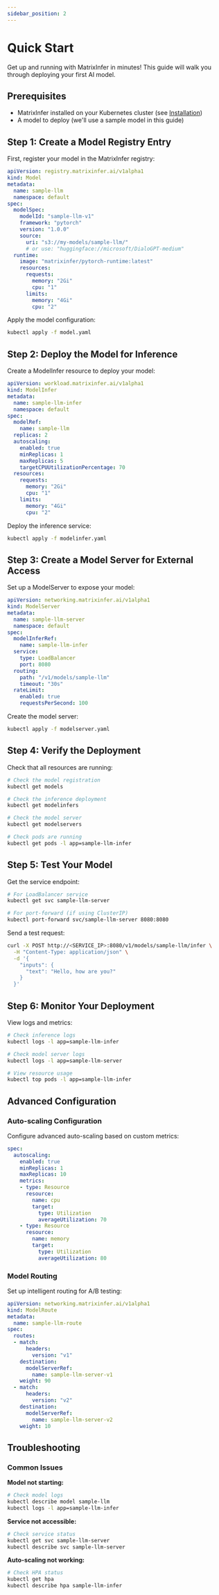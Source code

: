 ```yaml
---
sidebar_position: 2
---
```


# Quick Start

Get up and running with MatrixInfer in minutes! This guide will walk you through deploying your first AI model.

## Prerequisites

- MatrixInfer installed on your Kubernetes cluster (see [Installation](./installation.md))
- A model to deploy (we'll use a sample model in this guide)

## Step 1: Create a Model Registry Entry

First, register your model in the MatrixInfer registry:

```yaml
apiVersion: registry.matrixinfer.ai/v1alpha1
kind: Model
metadata:
  name: sample-llm
  namespace: default
spec:
  modelSpec:
    modelId: "sample-llm-v1"
    framework: "pytorch"
    version: "1.0.0"
    source:
      uri: "s3://my-models/sample-llm/"
      # or use: "huggingface://microsoft/DialoGPT-medium"
  runtime:
    image: "matrixinfer/pytorch-runtime:latest"
    resources:
      requests:
        memory: "2Gi"
        cpu: "1"
      limits:
        memory: "4Gi"
        cpu: "2"
```

Apply the model configuration:

```bash
kubectl apply -f model.yaml
```

## Step 2: Deploy the Model for Inference

Create a ModelInfer resource to deploy your model:

```yaml
apiVersion: workload.matrixinfer.ai/v1alpha1
kind: ModelInfer
metadata:
  name: sample-llm-infer
  namespace: default
spec:
  modelRef:
    name: sample-llm
  replicas: 2
  autoscaling:
    enabled: true
    minReplicas: 1
    maxReplicas: 5
    targetCPUUtilizationPercentage: 70
  resources:
    requests:
      memory: "2Gi"
      cpu: "1"
    limits:
      memory: "4Gi"
      cpu: "2"
```

Deploy the inference service:

```bash
kubectl apply -f modelinfer.yaml
```

## Step 3: Create a Model Server for External Access

Set up a ModelServer to expose your model:

```yaml
apiVersion: networking.matrixinfer.ai/v1alpha1
kind: ModelServer
metadata:
  name: sample-llm-server
  namespace: default
spec:
  modelInferRef:
    name: sample-llm-infer
  service:
    type: LoadBalancer
    port: 8080
  routing:
    path: "/v1/models/sample-llm"
    timeout: "30s"
  rateLimit:
    enabled: true
    requestsPerSecond: 100
```

Create the model server:

```bash
kubectl apply -f modelserver.yaml
```

## Step 4: Verify the Deployment

Check that all resources are running:

```bash
# Check the model registration
kubectl get models

# Check the inference deployment
kubectl get modelinfers

# Check the model server
kubectl get modelservers

# Check pods are running
kubectl get pods -l app=sample-llm-infer
```

## Step 5: Test Your Model

Get the service endpoint:

```bash
# For LoadBalancer service
kubectl get svc sample-llm-server

# For port-forward (if using ClusterIP)
kubectl port-forward svc/sample-llm-server 8080:8080
```

Send a test request:

```bash
curl -X POST http://<SERVICE_IP>:8080/v1/models/sample-llm/infer \
  -H "Content-Type: application/json" \
  -d '{
    "inputs": {
      "text": "Hello, how are you?"
    }
  }'
```

## Step 6: Monitor Your Deployment

View logs and metrics:

```bash
# Check inference logs
kubectl logs -l app=sample-llm-infer

# Check model server logs
kubectl logs -l app=sample-llm-server

# View resource usage
kubectl top pods -l app=sample-llm-infer
```

## Advanced Configuration

### Auto-scaling Configuration

Configure advanced auto-scaling based on custom metrics:

```yaml
spec:
  autoscaling:
    enabled: true
    minReplicas: 1
    maxReplicas: 10
    metrics:
    - type: Resource
      resource:
        name: cpu
        target:
          type: Utilization
          averageUtilization: 70
    - type: Resource
      resource:
        name: memory
        target:
          type: Utilization
          averageUtilization: 80
```

### Model Routing

Set up intelligent routing for A/B testing:

```yaml
apiVersion: networking.matrixinfer.ai/v1alpha1
kind: ModelRoute
metadata:
  name: sample-llm-route
spec:
  routes:
  - match:
      headers:
        version: "v1"
    destination:
      modelServerRef:
        name: sample-llm-server-v1
    weight: 90
  - match:
      headers:
        version: "v2"
    destination:
      modelServerRef:
        name: sample-llm-server-v2
    weight: 10
```

## Troubleshooting

### Common Issues

**Model not starting:**
```bash
# Check model logs
kubectl describe model sample-llm
kubectl logs -l app=sample-llm-infer
```

**Service not accessible:**
```bash
# Check service status
kubectl get svc sample-llm-server
kubectl describe svc sample-llm-server
```

**Auto-scaling not working:**
```bash
# Check HPA status
kubectl get hpa
kubectl describe hpa sample-llm-infer
```
